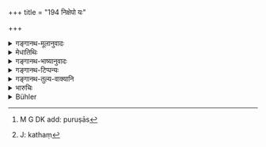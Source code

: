+++
title = "194 निक्षेपो यः"

+++

<details><summary>गङ्गानथ-मूलानुवादः</summary>

As much of a certain deposit has been entrusted in the presence of a number of men—so much should it be decided to be; the party misrepresenting it becomes liable to punishment.—(194)
</details>

<details><summary>मेधातिथिः</summary>

**य** इति निक्षिप्यमाणद्रव्यजातिनिर्देशः । **यावान्** इति परिमाणस्य । य आह- "सुवर्णम् एतस्य हस्ते मया निक्षिप्तं कांस्यं ददाति, शतं च स्थापितम् अर्धं ददाति" । स पृच्छ्यते- "किं रहस्य् उत कस्यचित् समक्षम्" इति । स चेद् आह- **कुलसंनिधौ** । कुलं साक्षिणः ।[^६१६] तत्र ते पृष्टा यदाहुस् तद् एव सत्यम् । **विब्रुवन्** विरुद्धं ब्रुवाणो दण्ड्यते । तत्रापि यदि ब्रूयात् साक्षिसमक्षं रूप्यं[^६१७] तैर् विनान्यत् स्थापितम् इति । अस्त्य् अत्र प्रमाणान्तरव्यापारणावसरः । अयम् अपि श्लोको नाधिकविध्यर्थः ॥ ८.१९४ ॥


[^६१७]:
     J: kathaṃ


[^६१६]:
     M G DK add: puruṣās
</details>

<details><summary>गङ्गानथ-भाष्यानुवादः</summary>

‘*Certain*’ refers to the kind or quality of the substance, and ‘*as much*’ to its *quantity*, *e.g*., one party says—‘I had deposited gold with him and he is giving me back bell-metal; I had deposited a hundred and he is giving me only half of it’;—on being asked—“Did you hand over the deposit in secret or before witnesses?”—if he says ‘*in the presence of a number of men*’—*i.e*., witnesses—then what these men, on being questioned, should declare, should be regarded as the truth.

‘*Misrepresenting*’—*i.e*., asserting otherwise than this, the party is punished.

If however the complainant says that the deposit was not handed over in the presence of witnesses, there is an occasion for the admitting of other kinds of proof.

This verse also prescribes nothing new.—(194)
</details>

<details><summary>गङ्गानथ-टिप्पन्यः</summary>

This verse is quoted in *Aparārka* (p. 664), which explains ‘*vibruvan*’ as ‘telling what is not true;’—in *Vivādaratnākara* (p. 94), which adds the following notes:—‘*Vibruvan*,’ declaring it to be more when it was less; from a parity of reasoning, it follows that if the depository also declares the deposit to be less where it was really more, he also should be fined;—and in *Kṛtyakalpataru* (85a).
</details>

<details><summary>गङ्गानथ-तुल्य-वाक्यानि</summary>

**(verses 8.193-194)  
**

See Comparative notes for [Verse 8.193].
</details>

<details><summary>भारुचिः</summary>

ससाक्षिके सति निक्षेपे सा[क्षिणाम् ग्राम्यादीनाम् एव] प्रमाणं स्याद् अर्थसंख्यापरिमाणे ॥ ८.१९३ ॥
</details>

<details><summary>Bühler</summary>

194	If a deposit of a particular description or quantity is bailed by anybody in the presence of a number (of witnesses), it must be known to be of that particular (description and quantity; the depositary) who makes a false statement (regarding it) is liable to a fine.
</details>
